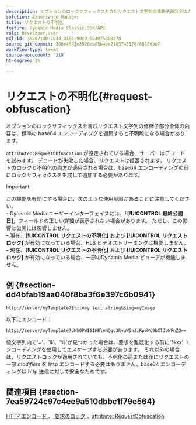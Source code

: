 ```yaml
---
description: オプションのロックサフィックスを含むリクエスト文字列の修飾子部分全体の内容は、標準の base64 エンコーディングを適用すると不明瞭になる場合があります。
solution: Experience Manager
title: リクエストの不明化
feature: Dynamic Media Classic,SDK/API
role: Developer,User
exl-id: 358d714b-703d-418b-90c0-5940f5388c7d
source-git-commit: 206e4643e3926cb85b4be2189743578f88180be7
workflow-type: tm+mt
source-wordcount: '219'
ht-degree: 1%

---
```


# リクエストの不明化{#request-obfuscation}

オプションのロックサフィックスを含むリクエスト文字列の修飾子部分全体の内容は、標準の base64 エンコーディングを適用すると不明瞭になる場合があります。

`attribute::RequestObfuscation` が設定されている場合、サーバーはデコードを試みます。 デコードが失敗した場合、リクエストは拒否されます。 リクエストのロックと不明化の両方が適用される場合は、base64 エンコーディングの前にロックサフィックスを生成して追加する必要があります。

>[!IMPORTANT]
>
>この機能を有効にする場合は、次のような使用制限があることに注意してください。<br>- Dynamic Media ユーザーインターフェイスには、「**[!UICONTROL 最終公開日]**」フィールドの正しい詳細が表示されない場合があります。 ただし、この影響は公開には影響しません。<br> – 現在、**[!UICONTROL リクエストの不明化]** および **[!UICONTROL リクエストロック]** が有効になっている場合、HLS ビデオストリーミングは機能しません。<br> – 現在、**[!UICONTROL リクエストの不明化]** および **[!UICONTROL リクエストロック]** が有効になっている場合、一部のDynamic Media ビューアが機能しません。

## 例 {#section-dd4bfab19aa040f8ba3f6e397c6b0941}

`http://server/myTemplate?$txt=my text string&$img=myImage`

以下にエンコード：

`http://server/myTemplate?dHh0PW15IHRleHQgc3RyaW5nJiRpbWc9bXlJbWFnZQ==`

値文字列内で&#39;=&#39;、&#39;&amp;&#39;、&#39;%&#39;が見つかった場合は、要求を難読化する前に&#39;%xx&#39; エンコーディングを使用してエスケープする必要があります。 それ以外の場合は、リクエストロックが適用されていても、不明化の前または後にリクエストの一部 *modifiers* を http エンコードする必要はありません。base64 エンコーディングは http 送信に対して安全なためです。

## 関連項目 {#section-7ea59724c97c4ee9a510dbbc1f79e564}

[HTTP エンコード ](../../../../../is-api/http-ref/image-serving-api-ref/c-http-protocol-reference/c-syntax-and-features/r-http-encoding.md#reference-bb34dd13f316462695448acfa8f92df7)、[ 要求のロック ](../../../../../is-api/http-ref/image-serving-api-ref/c-http-protocol-reference/c-syntax-and-features/r-request-locking.md#reference-4177193d20774daab0dbf206a927844c)、[attribute::RequestObfuscation](../../../../../is-api/image-catalog/image-serving-api-ref/c-image-catalog-reference/c-attributes-reference/r-requestobfuscation.md#reference-730a3330253343f893419ebd52baf0bd)
